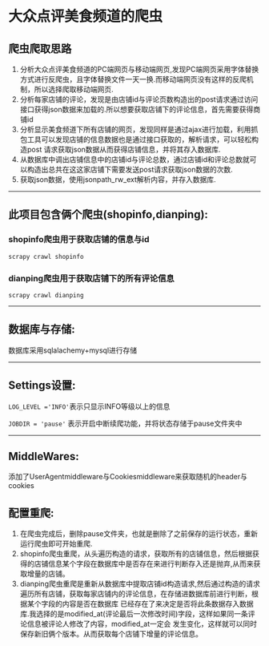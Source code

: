 # 大众点评美食频道的爬虫

## 爬虫爬取思路
1. 分析大众点评美食频道的PC端网页与移动端网页,发现PC端网页采用字体替换方式进行反爬虫，且字体替换文件一天一换.而移动端网页没有这样的反爬机制，所以选择爬取移动端网页.
2. 分析每家店铺的评论，发现是由店铺id与评论页数构造出的post请求通过访问接口获得json数据来加载的.所以想要获取店铺下的评论信息，首先需要获得商铺id
3. 分析显示美食频道下所有店铺的网页，发现同样是通过ajax进行加载，利用抓包工具可以发现店铺的信息数据也是通过接口获取的，解析请求，可以轻松构造post
   请求获取json数据从而获得店铺信息，并将其存入数据库.
4. 从数据库中调出店铺信息中的店铺id与评论总数，通过店铺id和评论总数就可以构造出总共在这这家店铺下需要发送post请求获取json数据的次数.
5. 获取json数据，使用jsonpath_rw_ext解析内容，并存入数据库.

---
## 此项目包含俩个爬虫(shopinfo,dianping):
### shopinfo爬虫用于获取店铺的信息与id
`scrapy crawl shopinfo`
### dianping爬虫用于获取店铺下的所有评论信息
`scrapy crawl dianping`

---
## 数据库与存储:

 数据库采用sqlalachemy+mysql进行存储

---
## Settings设置:
`LOG_LEVEL ='INFO'`表示只显示INFO等级以上的信息

`JOBDIR = 'pause'` 表示开启中断续爬功能，并将状态存储于pause文件夹中

---
## MiddleWares:
添加了UserAgentmiddleware与Cookiesmiddleware来获取随机的header与cookies

## 配置重爬:
1. 在爬虫完成后，删除pause文件夹，也就是删除了之前保存的运行状态，重新运行爬虫即可开始重爬.
2. shopinfo爬虫重爬，从头遍历构造的请求，获取所有的店铺信息，然后根据获得的店铺信息某个字段在数据库中是否存在来进行判断存入还是抛弃,从而来获取增量的店铺。
3. dianping爬虫重爬是重新从数据库中提取店铺id构造请求,然后通过构造的请求遍历所有店铺，获取每家店铺内的评论信息，在存储进数据库前进行判断，根据某个字段的内容是否在数据库
   已经存在了来决定是否将此条数据存入数据库.我选择的是modified_at(评论最后一次修改时间)字段，这样如果同一条评论信息被评论人修改了内容，modified_at一定会
   发生变化，这样就可以同时保存新旧俩个版本。从而获取每个店铺下增量的评论信息。
